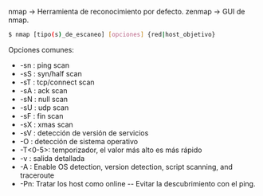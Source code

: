 nmap → Herramienta de reconocimiento por defecto.
zenmap → GUI de nmap.

```sh
$ nmap [tipo(s)_de_escaneo] [opciones] {red|host_objetivo}
```
Opciones comunes: 
- -sn : ping scan 
- -sS : syn/half scan 
- -sT : tcp/connect scan 
- -sA : ack scan 
- -sN : null scan 
- -sU : udp scan 
- -sF : fin scan 
- -sX : xmas scan 
- -sV : detección de versión de servicios 
- -O : detección de sistema operativo 
- -T<0-5>: temporizador, el valor más alto es más rápido 
- -v : salida detallada 
- -A : Enable OS detection, version detection, script scanning, and traceroute 
- -Pn: Tratar los host como online -- Evitar la descubrimiento con el ping.
